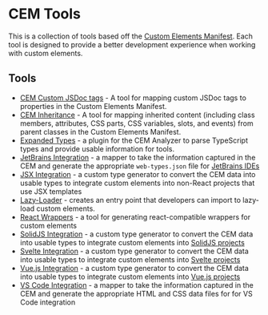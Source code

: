 # CEM Tools

This is a collection of tools based off the [Custom Elements Manifest](https://github.com/webcomponents/custom-elements-manifest). Each tool is designed to provide a better development experience when working with custom elements.

## Tools

- [CEM Custom JSDoc tags](https://github.com/break-stuff/cem-tools/tree/main/packages/custom-jsdoc-tags#readme) - A tool for mapping custom JSDoc tags to properties in the Custom Elements Manifest.
- [CEM Inheritance](https://github.com/break-stuff/cem-tools/tree/main/packages/cem-inheritance#readme) - A tool for mapping inherited content (including class members, attributes, CSS parts, CSS variables, slots, and events) from parent classes in the Custom Elements Manifest.
- [Expanded Types](https://github.com/break-stuff/cem-tools/tree/main/packages/expanded-types#readme) - a plugin for the CEM Analyzer to parse TypeScript types and provide usable information for tools.
- [JetBrains Integration](https://github.com/break-stuff/cem-tools/tree/main/packages/jet-brains-integration#readme) - a mapper to take the information captured in the CEM and generate the appropriate `web-types.json` file for [JetBrains IDEs](https://www.jetbrains.com/)
- [JSX Integration](https://github.com/break-stuff/cem-tools/tree/main/packages/jsx-integration#readme) - a custom type generator to convert the CEM data into usable types to integrate custom elements into non-React projects that use JSX templates
- [Lazy-Loader](https://github.com/break-stuff/cem-tools/tree/main/packages/lazy-loader#readme) - creates an entry point that developers can import to lazy-load custom elements.
- [React Wrappers](https://github.com/break-stuff/cem-tools/tree/main/packages/react-wrappers#readme) - a tool for generating react-compatible wrappers for custom elements
- [SolidJS Integration](https://github.com/break-stuff/cem-tools/tree/main/packages/solidjs-integration#readme) - a custom type generator to convert the CEM data into usable types to integrate custom elements into [SolidJS projects](https://www.solidjs.com/)
- [Svelte Integration](https://github.com/break-stuff/cem-tools/tree/main/packages/svelte-integration#readme) - a custom type generator to convert the CEM data into usable types to integrate custom elements into [Svelte projects](https://svelte.dev/)
- [Vue.js Integration](https://github.com/break-stuff/cem-tools/tree/main/packages/vuejs-integration#readme) - a custom type generator to convert the CEM data into usable types to integrate custom elements into [Vue.js projects](https://vuejs.org/)
- [VS Code Integration](https://github.com/break-stuff/cem-tools/tree/main/packages/vs-code-integration#readme) - a mapper to take the information captured in the CEM and generate the appropriate HTML and CSS data files for for VS Code integration